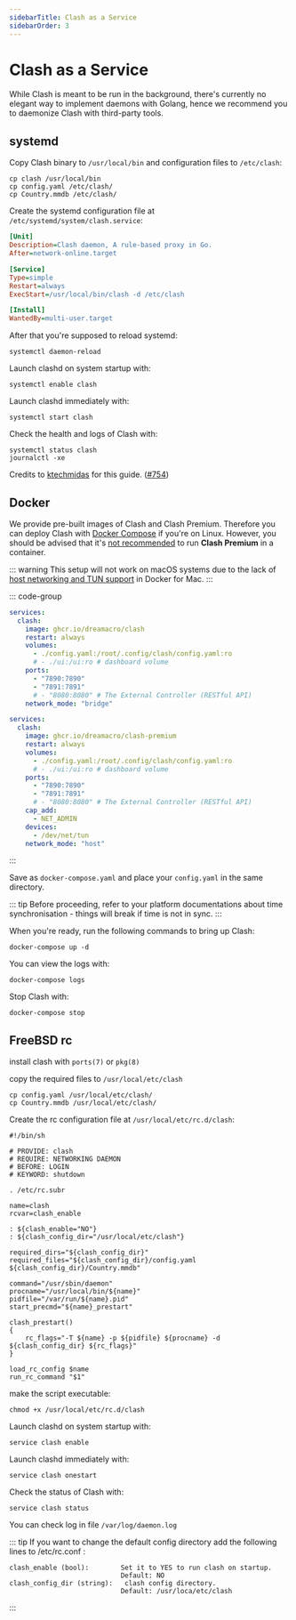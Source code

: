 ```yaml
---
sidebarTitle: Clash as a Service
sidebarOrder: 3
---
```


# Clash as a Service

While Clash is meant to be run in the background, there's currently no elegant way to implement daemons with Golang, hence we recommend you to daemonize Clash with third-party tools.

## systemd

Copy Clash binary to `/usr/local/bin` and configuration files to `/etc/clash`:

```shell
cp clash /usr/local/bin
cp config.yaml /etc/clash/
cp Country.mmdb /etc/clash/
```

Create the systemd configuration file at `/etc/systemd/system/clash.service`:

```ini
[Unit]
Description=Clash daemon, A rule-based proxy in Go.
After=network-online.target

[Service]
Type=simple
Restart=always
ExecStart=/usr/local/bin/clash -d /etc/clash

[Install]
WantedBy=multi-user.target
```

After that you're supposed to reload systemd:

```shell
systemctl daemon-reload
```

Launch clashd on system startup with:

```shell
systemctl enable clash
```

Launch clashd immediately with:

```shell
systemctl start clash
```

Check the health and logs of Clash with:

```shell
systemctl status clash
journalctl -xe
```

Credits to [ktechmidas](https://github.com/ktechmidas) for this guide. ([#754](https://github.com/doreamon-design/clash/issues/754))

## Docker

We provide pre-built images of Clash and Clash Premium. Therefore you can deploy Clash with [Docker Compose](https://docs.docker.com/compose/) if you're on Linux. However, you should be advised that it's [not recommended](https://github.com/doreamon-design/clash/issues/2249#issuecomment-1203494599) to run **Clash Premium** in a container.

::: warning
This setup will not work on macOS systems due to the lack of [host networking and TUN support](https://github.com/doreamon-design/clash/issues/770#issuecomment-650951876) in Docker for Mac.
:::


::: code-group

```yaml [Clash]
services:
  clash:
    image: ghcr.io/dreamacro/clash
    restart: always
    volumes:
      - ./config.yaml:/root/.config/clash/config.yaml:ro
      # - ./ui:/ui:ro # dashboard volume
    ports:
      - "7890:7890"
      - "7891:7891"
      # - "8080:8080" # The External Controller (RESTful API)
    network_mode: "bridge"
```

```yaml [Clash Premium]
services:
  clash:
    image: ghcr.io/dreamacro/clash-premium
    restart: always
    volumes:
      - ./config.yaml:/root/.config/clash/config.yaml:ro
      # - ./ui:/ui:ro # dashboard volume
    ports:
      - "7890:7890"
      - "7891:7891"
      # - "8080:8080" # The External Controller (RESTful API)
    cap_add:
      - NET_ADMIN
    devices:
      - /dev/net/tun
    network_mode: "host"
```

:::

Save as `docker-compose.yaml` and place your `config.yaml` in the same directory.

::: tip
Before proceeding, refer to your platform documentations about time synchronisation - things will break if time is not in sync.
:::

When you're ready, run the following commands to bring up Clash:

```shell
docker-compose up -d
```

You can view the logs with:

```shell
docker-compose logs
```

Stop Clash with:

```shell
docker-compose stop
```

## FreeBSD rc

install clash with `ports(7)` or `pkg(8)`

copy the required files to `/usr/local/etc/clash`

```shell
cp config.yaml /usr/local/etc/clash/
cp Country.mmdb /usr/local/etc/clash/
```

Create the rc configuration file at `/usr/local/etc/rc.d/clash`:

```shell
#!/bin/sh

# PROVIDE: clash
# REQUIRE: NETWORKING DAEMON
# BEFORE: LOGIN
# KEYWORD: shutdown

. /etc/rc.subr

name=clash
rcvar=clash_enable

: ${clash_enable="NO"}
: ${clash_config_dir="/usr/local/etc/clash"}

required_dirs="${clash_config_dir}"
required_files="${clash_config_dir}/config.yaml ${clash_config_dir}/Country.mmdb"

command="/usr/sbin/daemon"
procname="/usr/local/bin/${name}"
pidfile="/var/run/${name}.pid"
start_precmd="${name}_prestart"

clash_prestart()
{
	rc_flags="-T ${name} -p ${pidfile} ${procname} -d ${clash_config_dir} ${rc_flags}"
}

load_rc_config $name
run_rc_command "$1"
```

make the script executable:

```shell
chmod +x /usr/local/etc/rc.d/clash
```

Launch clashd on system startup with:

```shell
service clash enable
```

Launch clashd immediately with:

```shell
service clash onestart
```

Check the status of Clash with:

```shell
service clash status
```

You can check log in file `/var/log/daemon.log`

::: tip
If you want to change the default config directory add the following lines to /etc/rc.conf :
```shell
clash_enable (bool):        Set it to YES to run clash on startup.
                            Default: NO
clash_config_dir (string):   clash config directory.
                            Default: /usr/loca/etc/clash
```
:::
